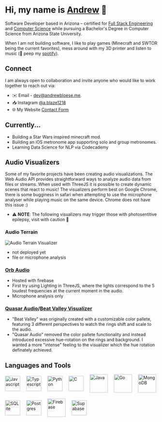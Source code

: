 
# Hi, my name is [Andrew](https://andrewbloese.me) 👋
Software Developer based in Arizona – certified for [Full Stack Engineering](https://www.codecademy.com/profiles/AndrewBloese/certificates/ffd0f42cce1a44e9a0108b365047a0a6) and [Computer Science](https://www.codecademy.com/profiles/AndrewBloese/certificates/05009c20e9174378acd37e6c2d0fbfc4) while pursuing a Bachelor's Degree in Computer Science from Arizona State University. 

When I am not building software, I like to play games (Minecraft and SWTOR being the current favorites), mess around with my 3D printer and listen to music (👀 peep my [spotify](https://open.spotify.com/user/blazethedrummer?si=db18ffd7429b4519)). 

## Connect
I am always open to collaboration and invite anyone who would like to work together to reach out via: 
- ✉️ Email - [dev@andrewbloese.me](mailto:dev@andrewbloese.me).
- 📥 Instagram [@a.blaze1218](https://www.instagram.com/a.blaze1218/)
- 🌐 My Website [Contact Form](https://andrewbloese.me)


## Currently...
-  Building a Star Wars inspired minecraft mod.
-  Building an iOS metronome app supporting solo and group metronomes. 
-  Learning Data Science for NLP via Codecademy


## Audio Visualizers 
Some of my favorite projects have been creating audio visualizations. The Web Audio API provides straightforward ways to analyze audio data from files or streams. When used with ThreeJS it is possible to create dynamic scenes that react to music! 
The visualizers perform best on Google Chrome, there is some bugginess in safari when attempting to use the microphone analyser while playing music on the same device. Chrome does not have this issue :)

- ⚠️ **NOTE**: The following visualizers may trigger those with photosentitive epilepsy, visit with caution 🧐


### Audio Terrain
<img src="https://github.com/andrewbloese-00/andrewbloese-00/blob/main/audioterrain.gif" alt="Audio Terrain Visualizer" style="margin: auto"/>

- not deployed yet
- file or microphone analysis

### [Orb Audio](https://prismicaudio.web.app)
- Hosted with firebase
- First try using Lighting in ThreeJS, where the lights correspond to the 5 loudest frequencies at the current moment in the audio.
- Microphone analysis only

### [Quasar Audio](https://quasar-audio.web.app)/[Beat Valley Visualizer](https://beat-valley-visualizer.web.app)
- "Beat Valley" was originally created with a customizable color pallete, featuring 3 different perspectives to watch the rings shift and scale to the audio. 
- "Quasar Audio" removed the color pallete functionality and instead introduced excessive hue-rotation on the rings and background. I wanted a more "intense" feeling to the visualizer which the hue rotation definately achieved. 



## Languages and Tools
<div style="display:flex; flex-wrap: wrap; box-sizing: border-box; align-items: center; gap: 20px">
  <img style="width: 50px" src="https://upload.wikimedia.org/wikipedia/commons/6/6a/JavaScript-logo.png?20120221235433" alt="Javascript">
  <img style="width: 50px" src="https://upload.wikimedia.org/wikipedia/commons/thumb/4/4c/Typescript_logo_2020.svg/1024px-Typescript_logo_2020.svg.png" alt="Typescript">
  <img style="width: 50px" src="https://upload.wikimedia.org/wikipedia/commons/thumb/c/c3/Python-logo-notext.svg/935px-Python-logo-notext.svg.png" alt="Python">
  <img style="width: 50px" src="https://upload.wikimedia.org/wikipedia/commons/thumb/1/18/C_Programming_Language.svg/1853px-C_Programming_Language.svg.png" alt="C">
  <img style="height: 60px" src="https://upload.wikimedia.org/wikipedia/en/thumb/3/30/Java_programming_language_logo.svg/242px-Java_programming_language_logo.svg.png" alt="Java">
  <img style="width: 60px" src="https://go.dev/blog/go-brand/Go-Logo/PNG/Go-Logo_Blue.png" alt="Go">
  <img style="width: 60px" src="https://cdn4.iconfinder.com/data/icons/logos-3/512/mongodb-2-1024.png" alt="MongoDB">
  <img style="width: 50px" src="https://upload.wikimedia.org/wikipedia/commons/thumb/9/97/Sqlite-square-icon.svg/1200px-Sqlite-square-icon.svg.png" alt="SQLite">
  <img style="width: 50px" src="https://wiki.postgresql.org/images/3/30/PostgreSQL_logo.3colors.120x120.png" alt="Postgres">
  <img style="width: 60px" src="https://cdn4.iconfinder.com/data/icons/google-i-o-2016/512/google_firebase-2-1024.png" alt="Firebase">
  <img style="height: 50px" src="https://supabase.com/_next/image?url=%2F_next%2Fstatic%2Fmedia%2Flogo-preview.50e72501.jpg&w=3840&q=75" alt="Supabase">
</div>









<!--
**andrewbloese-00/andrewbloese-00** is a ✨ _special_ ✨ repository because its `README.md` (this file) appears on your GitHub profile.

Here are some ideas to get you started:

- 🔭 I’m currently working on ...
- 🌱 I’m currently learning ...
- 👯 I’m looking to collaborate on ...
- 🤔 I’m looking for help with ...
- 💬 Ask me about ...
- 📫 How to reach me: ...
- 😄 Pronouns: ...
- ⚡ Fun fact: ...
-->
